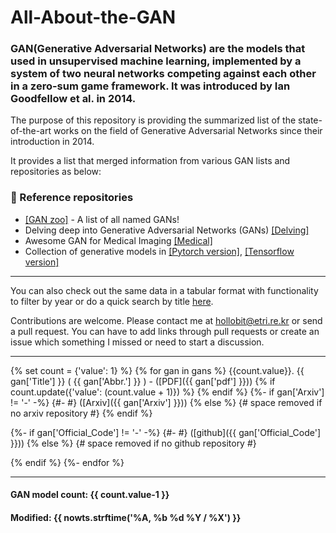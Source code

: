 # All-About-the-GAN

### GAN(Generative Adversarial Networks) are the models that used in unsupervised machine learning, implemented by a system of two neural networks competing against each other in a zero-sum game framework. It was introduced by Ian Goodfellow et al. in 2014.

The purpose of this repository is providing the summarized list of the state-of-the-art works on the field of Generative Adversarial Networks since their introduction in 2014.

It provides a list that merged information from various GAN lists and repositories as below:

### :link: Reference repositories
* [[GAN zoo]](https://github.com/hindupuravinash/the-gan-zoo) - A list of all named GANs!
* Delving deep into Generative Adversarial Networks (GANs) [[Delving]](https://github.com/GKalliatakis/Delving-deep-into-GANs)
* Awesome GAN for Medical Imaging [[Medical]](https://github.com/xinario/awesome-gan-for-medical-imaging/)
* Collection of generative models in [[Pytorch version]](https://github.com/znxlwm/pytorch-generative-model-collections), [[Tensorflow version]](https://github.com/hwalsuklee/tensorflow-generative-model-collections)

----

You can also check out the same data in a tabular format with functionality to filter by year or do a quick search by title [here](https://github.com/hollobit/All-About-the-GAN/blob/master/AllGAN-r2.tsv).

Contributions are welcome. Please contact me at hollobit@etri.re.kr or send a pull request. You can have to add links through pull requests or create an issue which something I missed or need to start a discussion.

----

{% set count = {'value': 1} %}
{% for gan in gans %}
{{count.value}}. {{ gan['Title'] }} ( {{ gan['Abbr.'] }} ) - ([PDF]({{ gan['pdf'] }}))
  {% if count.update({'value': (count.value + 1)}) %} {% endif %}
  {%- if gan['Arxiv'] != '-' -%}
  {#- #} ([Arxiv]({{ gan['Arxiv'] }}))
  {% else %} {# space removed if no arxiv repository #}
  {% endif %}

  {%- if gan['Official_Code'] != '-' -%}
  {#- #} ([github]({{ gan['Official_Code'] }}))
  {% else %} {# space removed if no github repository #}

  {% endif %}
{%- endfor %}

----

#### GAN model count: {{ count.value-1 }}

#### Modified: {{ nowts.strftime('%A, %b %d %Y / %X') }}
